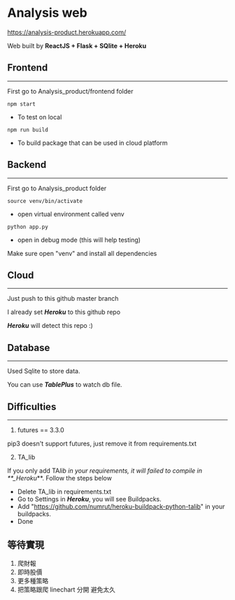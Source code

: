 # Analysis web

https://analysis-product.herokuapp.com/

Web built by **ReactJS + Flask + SQlite + Heroku**

## Frontend

---

First go to Analysis_product/frontend folder

`npm start`

- To test on local

`npm run build`

- To build package that can be used in cloud platform

## Backend

---

First go to Analysis_product folder

`source venv/bin/activate`

- open virtual environment called venv

`python app.py`

- open in debug mode (this will help testing)

Make sure open "venv" and install all dependencies

## Cloud

---

Just push to this github master branch

I already set **_Heroku_** to this github repo

**_Heroku_** will detect this repo :)

## Database

---

Used Sqlite to store data.

You can use **_TablePlus_** to watch db file.

## Difficulties

---

1. futures == 3.3.0

pip3 doesn't support futures, just remove it from requirements.txt

2. TA_lib

If you only add TA*lib in your requirements, it will failed to compile in \*\*\_Heroku*\*\*.
Follow the steps below

- Delete TA_lib in requirements.txt
- Go to Settings in **_Heroku_**, you will see Buildpacks.
- Add "https://github.com/numrut/heroku-buildpack-python-talib" in your buildpacks.
- Done

## 等待實現

1. 爬財報
2. 即時股價
3. 更多種策略
4. 把策略跟爬 linechart 分開 避免太久
